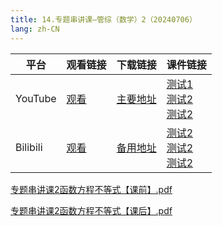 ```yaml
---
title: 14.专题串讲课—管综（数学）2（20240706）
lang: zh-CN
---
```


| 平台       | 观看链接   | 下载链接     | 课件链接         |
|----------|--------|----------|--------------|
| YouTube  | [观看]() | [主要地址]() | [测试1]()<br/>[测试2]()<br/>[测试2]()  |
| Bilibili | [观看]() | [备用地址]() | [测试2]()<br/>[测试2]()<br/>[测试2]()      |

[专题串讲课2函数方程不等式【课前】.pdf](..%2F..%2Fpublic%2Fmath%2F2.%E6%95%B0%E5%AD%A6-%E6%AD%A3%E5%BC%8F%E8%AF%BE%2F14.%E4%B8%93%E9%A2%98%E4%B8%B2%E8%AE%B2%E8%AF%BE%E2%80%94%E7%AE%A1%E7%BB%BC%EF%BC%88%E6%95%B0%E5%AD%A6%EF%BC%892%EF%BC%8820240706%EF%BC%89%2F%E4%B8%93%E9%A2%98%E4%B8%B2%E8%AE%B2%E8%AF%BE2%E5%87%BD%E6%95%B0%E6%96%B9%E7%A8%8B%E4%B8%8D%E7%AD%89%E5%BC%8F%E3%80%90%E8%AF%BE%E5%89%8D%E3%80%91.pdf)

[专题串讲课2函数方程不等式【课后】.pdf](..%2F..%2Fpublic%2Fmath%2F2.%E6%95%B0%E5%AD%A6-%E6%AD%A3%E5%BC%8F%E8%AF%BE%2F14.%E4%B8%93%E9%A2%98%E4%B8%B2%E8%AE%B2%E8%AF%BE%E2%80%94%E7%AE%A1%E7%BB%BC%EF%BC%88%E6%95%B0%E5%AD%A6%EF%BC%892%EF%BC%8820240706%EF%BC%89%2F%E4%B8%93%E9%A2%98%E4%B8%B2%E8%AE%B2%E8%AF%BE2%E5%87%BD%E6%95%B0%E6%96%B9%E7%A8%8B%E4%B8%8D%E7%AD%89%E5%BC%8F%E3%80%90%E8%AF%BE%E5%90%8E%E3%80%91.pdf)

